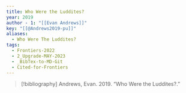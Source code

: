 ```yaml
---
title: Who Were the Luddites?
year: 2019
author - 1: "[[Evan Andrews]]"
key: "[[@Andrews2019-pu]]"
aliases:
  - Who Were The Luddites?
tags:
  - Frontiers-2022
  - 2_Upgrade-MAY-2023
  - _BibTex-to-MD-Git
  - Cited-for-Frontiers
---
```


> [!bibliography]
> Andrews, Evan. 2019. “Who Were the Luddites?.”